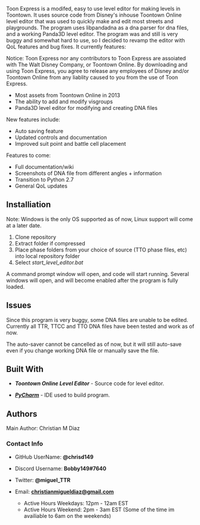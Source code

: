 Toon Express is a modifed, easy to use level editor for making levels in Toontown.  It uses source code from Disney's inhouse Toontown Online level editor that was used to quickly make and edit most streets and playgrounds.  The program uses libpandadna as a dna parser for dna files, and a working Panda3D level editor.  The program was and still is very buggy and somewhat hard to use, so I decided to revamp the editor with QoL features and bug fixes. It currently features:


Notice: Toon Express nor any contributors to Toon Express are assoiated with The Walt Disney Company, or Toontown Online.  By downloading and using Toon Express, you agree to release any employees of Disney and/or Toontown Online from any liablity caused to you from the use of Toon Express.  

* Most assets from Toontown Online in 2013
* The ability to add and modify visgroups
* Panda3D level editor for modifying and creating DNA files

New features include:

* Auto saving feature
* Updated controls and documentation
* Improved suit point and battle cell placement

Features to come: 

* Full documentation/wiki
* Screenshots of DNA file from different angles + information
* Transition to Python 2.7
* General QoL updates

<h2>Installiation</h2>

Note: Windows is the only OS supported as of now, Linux support will come at a later date.

1. Clone repository
2. Extract folder if compressed
3. Place phase folders from your choice of source (TTO phase files, etc) into local repository folder
4. Select *start_level_editor.bat*

A command prompt window will open, and code will start running.  Several windows will open, and will become enabled after the program is fully loaded.  

<h2>Issues</h2>

Since this program is very buggy, some DNA files are unable to be edited.  Currently all TTR, TTCC and TTO DNA files have been tested and work as of now.  

The auto-saver cannot be cancelled as of now, but it will still auto-save even if you change working DNA file or manually save the file.  

<h2>Built With</h2>

*	***Toontown Online Level Editor*** - Source code for level editor.

*	[***PyCharm***](https://www.jetbrains.com/pycharm/) - IDE used to build program.



<h2>Authors</h2>

Main Author: Christian M Diaz

<h3>Contact Info</h3>

*	GitHub UserName: **@chrisd149**

*	Discord Username: **Bobby149#7640**

*	Twitter: **@miguel_TTR**

* Email: **christianmigueldiaz@gmail.com**
	* Active Hours Weekdays: 12pm - 12am EST
	* Active Hours Weekend: 2pm - 3am EST (Some of the time im availiable to 6am on the weekends)
